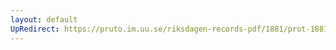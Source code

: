 ```yaml
---
layout: default
UpRedirect: https://pruto.im.uu.se/riksdagen-records-pdf/1881/prot-1881--ak--001/prot-1881--ak--001_003.pdf
---
```

